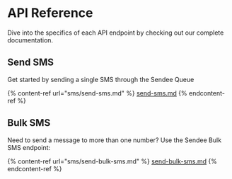 # API Reference

Dive into the specifics of each API endpoint by checking out our complete documentation.

## Send SMS

Get started by sending a single SMS through the Sendee Queue

{% content-ref url="sms/send-sms.md" %}
[send-sms.md](sms/send-sms.md)
{% endcontent-ref %}

## Bulk SMS

Need to send a message to more than one number? Use the Sendee Bulk SMS endpoint:

{% content-ref url="sms/send-bulk-sms.md" %}
[send-bulk-sms.md](sms/send-bulk-sms.md)
{% endcontent-ref %}
